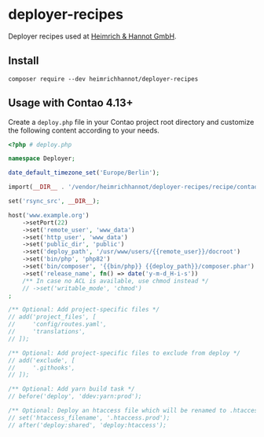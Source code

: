 # deployer-recipes
Deployer recipes used at [Heimrich & Hannot GmbH](https://www.heimrich-hannot.de).

## Install

```shell
composer require --dev heimrichhannot/deployer-recipes
```

## Usage with Contao 4.13+

Create a `deploy.php` file in your Contao project root directory
and customize the following content according to your needs.
```php
<?php # deploy.php

namespace Deployer;

date_default_timezone_set('Europe/Berlin');

import(__DIR__ . '/vendor/heimrichhannot/deployer-recipes/recipe/contao.php');

set('rsync_src', __DIR__);

host('www.example.org')
    ->setPort(22)
    ->set('remote_user', 'www_data')
    ->set('http_user', 'www_data')
    ->set('public_dir', 'public')
    ->set('deploy_path', '/usr/www/users/{{remote_user}}/docroot')
    ->set('bin/php', 'php82')
    ->set('bin/composer', '{{bin/php}} {{deploy_path}}/composer.phar')
    ->set('release_name', fn() => date('y-m-d_H-i-s'))
    /** In case no ACL is available, use chmod instead */
    // ->set('writable_mode', 'chmod')
;

/** Optional: Add project-specific files */
// add('project_files', [
//     'config/routes.yaml',
//     'translations',
// ]);

/** Optional: Add project-specific files to exclude from deploy */
// add('exclude', [
//     '.githooks',
// ]);

/** Optional: Add yarn build task */
// before('deploy', 'ddev:yarn:prod');

/** Optional: Deploy an htaccess file which will be renamed to .htaccess */
// set('htaccess_filename', '.htaccess.prod');
// after('deploy:shared', 'deploy:htaccess');
```
